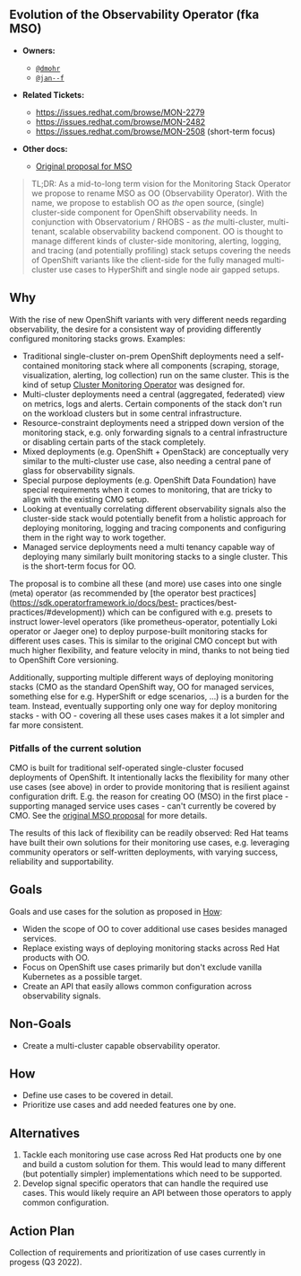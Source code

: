 ## Evolution of the Observability Operator (fka MSO)

* **Owners:**
  * [`@dmohr`](https://github.com/danielm0hr)
  * [`@jan--f`](https://github.com/jan--f)

* **Related Tickets:**
  * https://issues.redhat.com/browse/MON-2279
  * https://issues.redhat.com/browse/MON-2482
  * https://issues.redhat.com/browse/MON-2508 (short-term focus)

* **Other docs:**
  * [Original proposal for MSO](https://github.com/openshift/enhancements/blob/master/enhancements/monitoring/monitoring-stack-operator.md)

> TL;DR: As a mid-to-long term vision for the Monitoring Stack Operator we propose to rename MSO as OO (Observability Operator). With the name, we propose to establish OO as *the* open source, (single) cluster-side component for OpenShift observability needs. In conjunction with Observatorium / RHOBS - as *the* multi-cluster, multi-tenant, scalable observability backend component. OO is thought to manage different kinds of cluster-side monitoring, alerting, logging, and tracing (and potentially profiling) stack setups covering the needs of OpenShift variants like the client-side for the fully managed multi-cluster use cases to HyperShift and single node air gapped setups.

## Why

With the rise of new OpenShift variants with very different needs regarding observability, the desire for a consistent way of providing differently configured monitoring stacks grows. Examples:
- Traditional single-cluster on-prem OpenShift deployments need a self-contained monitoring stack where all components (scraping, storage, visualization, alerting, log collection) run on the same cluster. This is the kind of setup [Cluster Monitoring Operator](https://github.com/openshift/cluster-monitoring-operator) was designed for.
- Multi-cluster deployments need a central (aggregated, federated) view on metrics, logs and alerts. Certain components of the stack don't run on the workload clusters but in some central infrastructure.
- Resource-constraint deployments need a stripped down version of the monitoring stack, e.g. only forwarding signals to a central infrastructure or disabling certain parts of the stack completely.
- Mixed deployments (e.g. OpenShift + OpenStack) are conceptually very similar to the multi-cluster use case, also needing a central pane of glass for observability signals.
- Special purpose deployments (e.g. OpenShift Data Foundation) have special requirements when it comes to monitoring, that are tricky to align with the existing CMO setup.
- Looking at eventually correlating different observability signals also the cluster-side stack would potentially benefit from a holistic approach for deploying monitoring, logging and tracing components and configuring them in the right way to work together.
- Managed service deployments need a multi tenancy capable way of deploying many similarly built monitoring stacks to a single cluster. This is the short-term focus for OO.

The proposal is to combine all these (and more) use cases into one single (meta) operator (as recommended by [the operator best practices](https://sdk.operatorframework.io/docs/best- practices/best-practices/#development)) which can be configured with e.g. presets to instruct lower-level operators (like prometheus-operator, potentially Loki operator or Jaeger one) to deploy purpose-built monitoring stacks for different uses cases. This is similar to the original CMO concept but with much higher flexibility, and feature velocity in mind, thanks to not being tied to OpenShift Core versioning.

Additionally, supporting multiple different ways of deploying monitoring stacks (CMO as the standard OpenShift way, OO for managed services, something else for e.g. HyperShift or edge scenarios, ...) is a burden for the team. Instead, eventually supporting only one way for deploy monitoring stacks - with OO - covering all these uses cases makes it a lot simpler and far more consistent.

### Pitfalls of the current solution

CMO is built for traditional self-operated single-cluster focused deployments of OpenShift. It intentionally lacks the flexibility for many other use cases (see above) in order to provide monitoring that is resilient against configuration drift. E.g. the reason for creating OO (MSO) in the first place - supporting managed service uses cases - can't currently be covered by CMO. See the [original MSO proposal](https://github.com/openshift/enhancements/blob/master/enhancements/monitoring/monitoring-stack-operator.md) for more details.

The results of this lack of flexibility can be readily observed: Red Hat teams have built their own solutions for their monitoring use cases, e.g. leveraging community operators or self-written deployments, with varying success, reliability and supportability.

## Goals

Goals and use cases for the solution as proposed in [How](#how):

* Widen the scope of OO to cover additional use cases besides managed services.
* Replace existing ways of deploying monitoring stacks across Red Hat products with OO.
* Focus on OpenShift use cases primarily but don't exclude vanilla Kubernetes as a possible target.
* Create an API that easily allows common configuration across observability signals.

## Non-Goals

* Create a multi-cluster capable observability operator.

## How

* Define use cases to be covered in detail.
* Prioritize use cases and add needed features one by one.

## Alternatives

1. Tackle each monitoring use case across Red Hat products one by one and build a custom solution for them. This would lead to many different (but potentially simpler) implementations which need to be supported.
2. Develop signal specific operators that can handle the required use cases. This would likely require an API between those operators to apply common configuration.

## Action Plan

Collection of requirements and prioritization of use cases currently in progess (Q3 2022).
